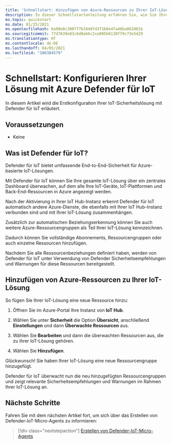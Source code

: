 ```yaml
---
title: 'Schnellstart: Hinzufügen von Azure-Ressourcen zu Ihrer IoT-Lösung'
description: In dieser Schnellstartanleitung erfahren Sie, wie Sie Ihre End-to-End-IoT-Lösung mit Azure Defender für IoT konfigurieren.
ms.topic: quickstart
ms.date: 01/25/2021
ms.openlocfilehash: 6a90e8c3007f7b3448fd3f1b6e4fa46ba861081b
ms.sourcegitcommit: 77d7639e83c6d8eb6c2ce805b6130ff9c73e5d29
ms.translationtype: HT
ms.contentlocale: de-DE
ms.lasthandoff: 04/05/2021
ms.locfileid: "106384579"
---
```

# <a name="quickstart-configure-your-azure-defender-for-iot-solution"></a>Schnellstart: Konfigurieren Ihrer Lösung mit Azure Defender für IoT

In diesem Artikel wird die Erstkonfiguration Ihrer IoT-Sicherheitslösung mit Defender für IoT erläutert.

## <a name="prerequisites"></a>Voraussetzungen

- Keine

## <a name="what-is-defender-for-iot"></a>Was ist Defender für IoT?

Defender für IoT bietet umfassende End-to-End-Sicherheit für Azure-basierte IoT-Lösungen.

Mit Defender für IoT können Sie Ihre gesamte IoT-Lösung über ein zentrales Dashboard überwachen, auf dem alle Ihre IoT-Geräte, IoT-Plattformen und Back-End-Ressourcen in Azure angezeigt werden.

Nach der Aktivierung in Ihrer IoT Hub-Instanz erkennt Defender für IoT automatisch andere Azure-Dienste, die ebenfalls mit Ihrer IoT Hub-Instanz verbunden sind und mit Ihrer IoT-Lösung zusammenhängen.

Zusätzlich zur automatischen Beziehungserkennung können Sie auch weitere Azure-Ressourcengruppen als Teil Ihrer IoT-Lösung kennzeichnen.

Dadurch können Sie vollständige Abonnements, Ressourcengruppen oder auch einzelne Ressourcen hinzufügen.

Nachdem Sie alle Ressourcenbeziehungen definiert haben, werden von Defender für IoT unter Verwendung von Defender Sicherheitsempfehlungen und Warnungen für diese Ressourcen bereitgestellt.

## <a name="add-azure-resources-to-your-iot-solution"></a>Hinzufügen von Azure-Ressourcen zu Ihrer IoT-Lösung

So fügen Sie Ihrer IoT-Lösung eine neue Ressource hinzu:

1. Öffnen Sie im Azure-Portal Ihre Instanz von **IoT Hub**.

1. Wählen Sie unter **Sicherheit** die Option **Übersicht**, anschließend **Einstellungen** und dann **Überwachte Ressourcen** aus.

1. Wählen Sie **Bearbeiten** und dann die überwachten Ressourcen aus, die zu ihrer IoT-Lösung gehören.

1. Wählen Sie **Hinzufügen**.

Glückwunsch! Sie haben Ihrer IoT-Lösung eine neue Ressourcengruppe hinzugefügt.

Defender für IoT überwacht nun die neu hinzugefügten Ressourcengruppen und zeigt relevante Sicherheitsempfehlungen und Warnungen im Rahmen Ihrer IoT-Lösung an.

## <a name="next-steps"></a>Nächste Schritte

Fahren Sie mit dem nächsten Artikel fort, um sich über das Erstellen von Defender-IoT-Micro-Agents zu informieren:

> [!div class="nextstepaction"]
> [Erstellen von Defender-IoT-Micro-Agents](quickstart-create-security-twin.md)
